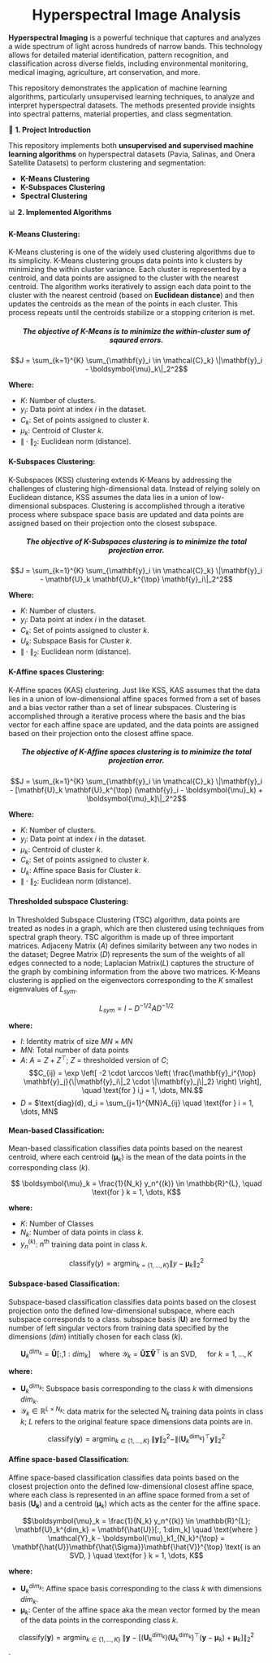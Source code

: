 

<div align="center">
<h1> Hyperspectral Image Analysis </h1>
</div>

**Hyperspectral Imaging** is a powerful technique that captures and analyzes a wide spectrum of light across hundreds of narrow bands. This technology allows for detailed material identification, pattern recognition, and classification across diverse fields, including environmental monitoring, medical imaging, agriculture, art conservation, and more.

This repository demonstrates the application of machine learning algorithms, particularly unsupervised learning techniques, to analyze and interpret hyperspectral datasets. The methods presented provide insights into spectral patterns, material properties, and class segmentation.


📌 **1. Project Introduction** 

This repository implements both **unsupervised and supervised machine learning algorithms** on hyperspectral datasets (Pavia, Salinas, and Onera Satellite Datasets) to perform clustering and segmentation:
- **K-Means Clustering**
- **K-Subspaces Clustering**
- **Spectral Clustering**

📊 **2. Implemented Algorithms** 

#### K-Means Clustering:
K-Means clustering is one of the widely used clustering algorithms due to its simplicity. K-Means clustering groups data points into k clusters by minimizing the within cluster variance. Each cluster is represented by a centroid, and data points are assigned to the cluster with the nearest centroid. The algorithm works iteratively to assign each data point to the cluster with the nearest centroid (based on **Euclidean distance**) and then updates the centroids as the mean of the points in each cluster. This process repeats until the centroids stabilize or a stopping criterion is met.

<div align="center">
<h5> The objective of K-Means is to minimize the within-cluster sum of sqaured errors. </h5>
</div>

$$J = \sum_{k=1}^{K} \sum_{\mathbf{y}_i \in \mathcal{C}_k} \|\mathbf{y}_i - \boldsymbol{\mu}_k\|_2^2$$

**Where:**
- $K$: Number of clusters.
- $y_i$: Data point at index $i$ in the dataset.  
- $C_k$: Set of points assigned to cluster $k$.
- $\mu_k$: Centroid of Cluster $k$. 
- $\| \cdot \|_2$: Euclidean norm (distance).


#### K-Subspaces Clustering:
K-Subspaces (KSS) clustering extends K-Means by addressing the challenges of clustering high-dimensional data. Instead of relying solely on Euclidean distance, KSS assumes the data lies in a union of low-dimensional subspaces. Clustering is accomplished through a iterative process where subspace space basis are updated and data points are assigned based on their projection onto the closest subspace.   

<div align="center">
<h5> The objective of K-Subspaces clustering is to minimize the total projection error. </h5>
</div>

$$J = \sum_{k=1}^{K} \sum_{\mathbf{y}_i \in \mathcal{C}_k} \|\mathbf{y}_i - \mathbf{U}_k \mathbf{U}_k^{\top} \mathbf{y}_i\|_2^2$$

**Where:**
- $K$: Number of clusters.
- $y_i$: Data point at index $i$ in the dataset.  
- $C_k$: Set of points assigned to cluster $k$.
- $U_k$: Subspace Basis for Cluster $k$. 
- $\| \cdot \|_2$: Euclidean norm (distance).

#### K-Affine spaces Clustering:
K-Affine spaces (KAS) clustering. Just like KSS, KAS assumes that the data lies in a union of low-dimensional affine spaces formed from a set of bases and a bias vector rather than a set of linear subspaces. Clustering is accomplished through a iterative process where the basis and the bias vector for each affine space are updated, and the data points are assigned based on their projection onto the closest affine space.  

<div align="center">
<h5> The objective of K-Affine spaces clustering is to minimize the total projection error. </h5>
</div>

$$J = \sum_{k=1}^{K} \sum_{\mathbf{y}_i \in \mathcal{C}_k} \|\mathbf{y}_i - [\mathbf{U}_k \mathbf{U}_k^{\top} (\mathbf{y}_i - \boldsymbol{\mu}_k) + \boldsymbol{\mu}_k]\|_2^2$$

**Where:**
- $K$: Number of clusters.
- $y_i$: Data point at index $i$ in the dataset. 
- $\mu_k$: Centroid of cluster $k$. 
- $C_k$: Set of points assigned to cluster $k$.
- $U_k$: Affine space Basis for Cluster $k$. 
- $\| \cdot \|_2$: Euclidean norm (distance).

#### Thresholded subspace Clustering:
In Thresholded Subspace Clustering (TSC) algorithm, data points are treated as nodes in a graph, which are then clustered using techniques from spectral graph theory. TSC algorithm is made up of three important matrices.
Adjaceny Matrix ($A$) defines similarity between any two nodes in the dataset; Degree Matrix ($D$) represents the sum of the weights of all edges connected to a node; Laplacian Matrix($L$) captures the structure of the graph by combining information from the above two matrices. K-Means clustering is applied on the eigenvectors corresponding to the $K$ smallest eigenvalues of $L_{sym}$. 


$$L_{sym} = I - D^{-1/2}AD^{-1/2}$$

**where:**
- $I$: Identity matrix of size $MN \times MN$
- $MN$: Total number of data points
- $A$: $A = Z + Z^{\top}$; $Z$ = thresholded version of $C$;
$$C_{ij} = \exp \left[ -2 \cdot \arccos \left( \frac{\mathbf{y}_i^{\top} \mathbf{y}_j}{\|\mathbf{y}_i\|_2 \cdot \|\mathbf{y}_j\|_2} \right) \right], \quad \text{for } i,j = 1, \dots, MN.$$
- $D$ = $\text{diag}(d), d_i = \sum_{j=1}^{MN}A_{ij} \quad \text{for } i = 1, \dots, MN$

#### Mean-based Classification:
Mean-based classification classifies data points based on the nearest centroid, where each centroid ($\boldsymbol{\mu}_k$) is the mean of the data points in the corresponding class ($k$).

$$ \boldsymbol{\mu}_k = \frac{1}{N_k} y_n^{(k)} \in \mathbb{R}^{L}, \quad \text{for } k = 1, \dots, K$$

**where:**
- $K$: Number of Classes
- $N_k$: Number of data points in class $k$. 
-  $y_n^{(k)}$: $n^{\text{th}}$ training data point in class $k$. 

$$\text{classify}(y) = \text{argmin}_{k = \{1, \dots, K\}} \| y - \boldsymbol{\mu}_k\|_2^2$$


#### Subspace-based Classification:
Subspace-based classification classifies data points based on the closest projection onto the defined low-dimensional subspace, where each subspace corresponds to a class. subspace basis ($\mathbf{U}$) are formed by the number of left singular vectors from training data specified by the dimensions ($dim$) intitially chosen for each class ($k$). 

$$\mathbf{U}_k^{dim_k} = \mathbf{\hat{U}}[:, 1:dim_k] \quad \text{where } \mathcal{Y}_k = \mathbf{\hat{U}}\mathbf{\hat{\Sigma}}\mathbf{\hat{V}}^{\top} \text{ is an SVD, } \quad \text{for } k = 1, \dots, K$$

**where:**
- $\mathbf{U}_k^{dim_k}:$ Subspace basis corresponding to the class $k$ with dimensions $dim_k$.
- $\mathcal{Y}_k \in \mathbb{R}^{L \times N_k}:$  data matrix for the selected $N_k$ training data points in class $k$; $L$ refers to the original feature space dimensions data points are in. 

$$\text{classify}(\mathbf{y}) = \text{argmin}_{k \in \{1,\dots,K\}}\; \|\mathbf{y}\|_2^2 - \|(\textbf{U}^{\text{dim}_k}_k)^{\top} \mathbf{y}\|_2^2$$

#### Affine space-based Classification:
Affine space-based classification classifies data points based on the closest projection onto the defined low-dimensional closest affine space, where each class is represented in an affine space formed from a set of basis ($\mathbf{U_k}$) and a centroid ($\boldsymbol{\mu}_k$) which acts as the center for the affine space.

$$\boldsymbol{\mu}_k = \frac{1}{N_k} y_n^{(k)} \in \mathbb{R}^{L}; \mathbf{U}_k^{dim_k} = \mathbf{\hat{U}}[:, 1:dim_k] \quad
\text{where } \mathcal{Y}_k - \boldsymbol{\mu}_k1_{N_k}^{\top} = \mathbf{\hat{U}}\mathbf{\hat{\Sigma}}\mathbf{\hat{V}}^{\top} \text{ is an SVD, } \quad \text{for } k = 1, \dots, K$$

**where:**
- $\mathbf{U}_k^{dim_k}:$ Affine space basis corresponding to the class $k$ with dimensions $dim_k$.
- $\boldsymbol{\mu}_k:$ Center of the affine space aka the mean vector formed by the mean of the data points in the corresponding class $k$. 


$$\text{classify}(\mathbf{y}) = \text{argmin}_{k \in \{1,\dots,K\}} \; \|\mathbf{y} - [(\textbf{U}_k^{dim_k})(\textbf{U}^{\text{dim}_k}_k)^{\top} (\mathbf{y} - \boldsymbol{\mu}_k) + \boldsymbol{\mu}_k]\|_2^2$$. 